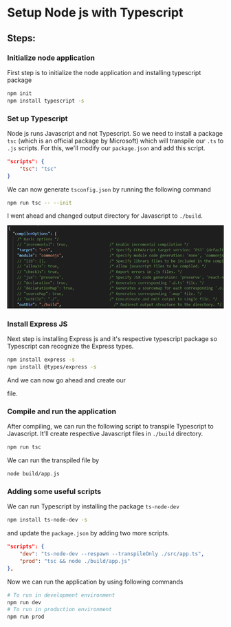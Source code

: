 # Setup Node js with Typescript

## Steps:

### Initialize node application

First step is to initialize the node application and installing typescript package

```bash
npm init
npm install typescript -s
```

### Set up Typescript

Node js runs Javascript and not Typescript. So we need to install a package `tsc` (which is an official package by Microsoft) which will transpile our `.ts` to `.js` scripts. 
For this, we'll modify our `package.json` and add this script.

``````json
"scripts": {
    "tsc": "tsc"
}
``````

We can now generate `tsconfig.json` by running the following command

```bash
npm run tsc -- --init
```

I went ahead and changed output directory for Javascript to `./build`.

![1562963214737](.\img\tsconfig_modification.png)

### Install Express JS

Next step is installing Express js and it's respective typescript package so Typescript can recognize the Express types.

```bash
npm install express -s
npm install @types/express -s
```

And we can now go ahead and create our 

[app.ts]: ./src/app.ts

 file. 

### Compile and run the application

After compiling, we can run the following script to transpile Typescript to Javascript. It'll create respective Javascript files in `./build` directory. 

```bash
npm run tsc
```

We can run the transpiled file by

```bash
node build/app.js
```

### Adding some useful scripts

We can run Typescript by installing the package `ts-node-dev`

```bash
npm install ts-node-dev -s
```

and update the `package.json` by adding two more scripts.

```json
"scripts": {
    "dev": "ts-node-dev --respawn --transpileOnly ./src/app.ts",
    "prod": "tsc && node ./build/app.js"
},
```

Now we can run the application by using following commands

```bash
# To run in development environment
npm run dev
# To run in production environment
npm run prod
```

